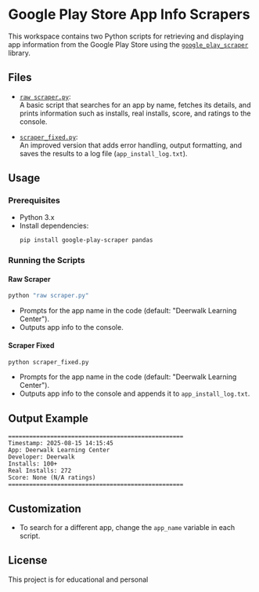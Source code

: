 # Google Play Store App Info Scrapers

This workspace contains two Python scripts for retrieving and displaying app information from the Google Play Store using the [`google_play_scraper`](https://github.com/JoMingyu/google-play-scraper) library.

## Files

- [`raw scraper.py`](raw%20scraper.py):  
  A basic script that searches for an app by name, fetches its details, and prints information such as installs, real installs, score, and ratings to the console.

- [`scraper_fixed.py`](scraper_fixed.py):  
  An improved version that adds error handling, output formatting, and saves the results to a log file (`app_install_log.txt`).

## Usage

### Prerequisites

- Python 3.x
- Install dependencies:
  ```sh
  pip install google-play-scraper pandas
  ```

### Running the Scripts

#### Raw Scraper

```sh
python "raw scraper.py"
```

- Prompts for the app name in the code (default: "Deerwalk Learning Center").
- Outputs app info to the console.

#### Scraper Fixed

```sh
python scraper_fixed.py
```

- Prompts for the app name in the code (default: "Deerwalk Learning Center").
- Outputs app info to the console and appends it to `app_install_log.txt`.

## Output Example

```
==================================================
Timestamp: 2025-08-15 14:15:45
App: Deerwalk Learning Center
Developer: Deerwalk
Installs: 100+
Real Installs: 272
Score: None (N/A ratings)
==================================================
```

## Customization

- To search for a different app, change the `app_name` variable in each script.

## License

This project is for educational and personal
